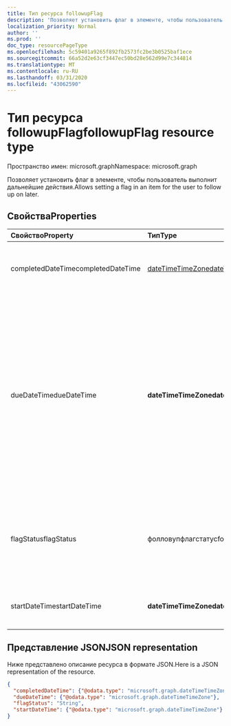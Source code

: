 ```yaml
---
title: Тип ресурса followupFlag
description: 'Позволяет установить флаг в элементе, чтобы пользователь выполнит дальнейшие действия. '
localization_priority: Normal
author: ''
ms.prod: ''
doc_type: resourcePageType
ms.openlocfilehash: 5c59401a9265f892fb2573fc2be3b0525baf1ece
ms.sourcegitcommit: 66a52d2e63cf3447ec50bd28e562d99e7c344814
ms.translationtype: MT
ms.contentlocale: ru-RU
ms.lasthandoff: 03/31/2020
ms.locfileid: "43062590"
---
```

# <a name="followupflag-resource-type"></a><span data-ttu-id="06645-103">Тип ресурса followupFlag</span><span class="sxs-lookup"><span data-stu-id="06645-103">followupFlag resource type</span></span>

<span data-ttu-id="06645-104">Пространство имен: microsoft.graph</span><span class="sxs-lookup"><span data-stu-id="06645-104">Namespace: microsoft.graph</span></span>


<span data-ttu-id="06645-105">Позволяет установить флаг в элементе, чтобы пользователь выполнит дальнейшие действия.</span><span class="sxs-lookup"><span data-stu-id="06645-105">Allows setting a flag in an item for the user to follow up on later.</span></span> 

## <a name="properties"></a><span data-ttu-id="06645-106">Свойства</span><span class="sxs-lookup"><span data-stu-id="06645-106">Properties</span></span>
| <span data-ttu-id="06645-107">Свойство</span><span class="sxs-lookup"><span data-stu-id="06645-107">Property</span></span>     | <span data-ttu-id="06645-108">Тип</span><span class="sxs-lookup"><span data-stu-id="06645-108">Type</span></span>   |<span data-ttu-id="06645-109">Описание</span><span class="sxs-lookup"><span data-stu-id="06645-109">Description</span></span>|
|:---------------|:--------|:----------|
|<span data-ttu-id="06645-110">completedDateTime</span><span class="sxs-lookup"><span data-stu-id="06645-110">completedDateTime</span></span>|[<span data-ttu-id="06645-111">dateTimeTimeZone</span><span class="sxs-lookup"><span data-stu-id="06645-111">dateTimeTimeZone</span></span>](datetimetimezone.md)|<span data-ttu-id="06645-112">Дата и время, когда выполнение было завершено.</span><span class="sxs-lookup"><span data-stu-id="06645-112">The date and time that the follow-up was finished.</span></span>|
|<span data-ttu-id="06645-113">dueDateTime</span><span class="sxs-lookup"><span data-stu-id="06645-113">dueDateTime</span></span>|<span data-ttu-id="06645-114">**dateTimeTimeZone**</span><span class="sxs-lookup"><span data-stu-id="06645-114">**dateTimeTimeZone**</span></span>|<span data-ttu-id="06645-115">Дата и время выполнения дальнейших действий.</span><span class="sxs-lookup"><span data-stu-id="06645-115">The date and time that the follow up is to be finished.</span></span> <span data-ttu-id="06645-116">**Примечание**: чтобы задать дату выполнения, необходимо также указать значение `startDateTime`; в противном случае будет получен `400 Bad Request` ответ.</span><span class="sxs-lookup"><span data-stu-id="06645-116">**Note**: To set the due date, you must also specify the `startDateTime`; otherwise, you will get a `400 Bad Request` response.</span></span>|
|<span data-ttu-id="06645-117">flagStatus</span><span class="sxs-lookup"><span data-stu-id="06645-117">flagStatus</span></span>|<span data-ttu-id="06645-118">фолловупфлагстатус</span><span class="sxs-lookup"><span data-stu-id="06645-118">followupFlagStatus</span></span>|<span data-ttu-id="06645-119">Состояние выполнения для элемента.</span><span class="sxs-lookup"><span data-stu-id="06645-119">The status for follow-up for an item.</span></span> <span data-ttu-id="06645-120">Возможные значения: `notFlagged`, `complete` и `flagged`.</span><span class="sxs-lookup"><span data-stu-id="06645-120">Possible values are `notFlagged`, `complete`, and `flagged`.</span></span>|
|<span data-ttu-id="06645-121">startDateTime</span><span class="sxs-lookup"><span data-stu-id="06645-121">startDateTime</span></span>|<span data-ttu-id="06645-122">**dateTimeTimeZone**</span><span class="sxs-lookup"><span data-stu-id="06645-122">**dateTimeTimeZone**</span></span>|<span data-ttu-id="06645-123">Дата и время, когда следует начать выполнение.</span><span class="sxs-lookup"><span data-stu-id="06645-123">The date and time that the follow-up is to begin.</span></span>|

## <a name="json-representation"></a><span data-ttu-id="06645-124">Представление JSON</span><span class="sxs-lookup"><span data-stu-id="06645-124">JSON representation</span></span>

<span data-ttu-id="06645-125">Ниже представлено описание ресурса в формате JSON.</span><span class="sxs-lookup"><span data-stu-id="06645-125">Here is a JSON representation of the resource.</span></span>

<!-- {
  "blockType": "resource",
  "optionalProperties": [

  ],
  "@odata.type": "microsoft.graph.followupFlag"
}-->

```json
{
  "completedDateTime": {"@odata.type": "microsoft.graph.dateTimeTimeZone"},
  "dueDateTime": {"@odata.type": "microsoft.graph.dateTimeTimeZone"},
  "flagStatus": "String",
  "startDateTime": {"@odata.type": "microsoft.graph.dateTimeTimeZone"}
}

```

<!-- uuid: 8fcb5dbc-d5aa-4681-8e31-b001d5168d79
2015-10-25 14:57:30 UTC -->
<!-- {
  "type": "#page.annotation",
  "description": "followupFlag resource",
  "keywords": "",
  "section": "documentation",
  "tocPath": ""
}-->
